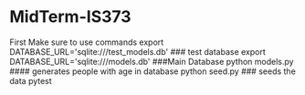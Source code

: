 # MidTerm-IS373
First Make sure to use commands 
export DATABASE_URL='sqlite:///test_models.db' ### test database export DATABASE_URL='sqlite:///models.db' ###Main Database 
python models.py #### generates people with age in database
 python seed.py ### seeds the data pytest